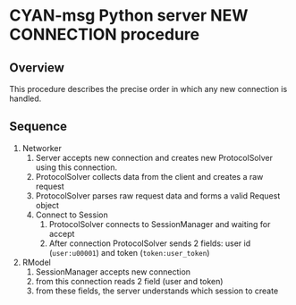 CYAN-msg Python server NEW CONNECTION procedure
===============================================

Overview
--------

This procedure describes the precise order in which any new connection is handled.

Sequence
--------

1. Networker
   1. Server accepts new connection and creates new ProtocolSolver using this connection.
   2. ProtocolSolver collects data from the client and creates a raw request
   3. ProtocolSolver parses raw request data and forms a valid Request object
   4. Connect to Session
      1. ProtocolSolver connects to SessionManager and waiting for accept
      2. After connection  ProtocolSolver sends 2 fields: user id (`user:u00001`) and token (`token:user_token`) 
2. RModel
   1. SessionManager accepts new connection
   2. from this connection reads 2 field (user and token)
   3. from these fields, the server understands which session to create